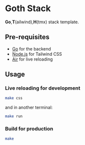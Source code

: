 # Goth Stack

**Go**,**T**(ailwind),**H**(tmx) stack template.

## Pre-requisites

- [Go](https://golang.org/) for the backend
- [Node.js](https://nodejs.org/en/) for Tailwind CSS
- [Air](https://github.com/cosmtrek/air) for live reloading

## Usage

### Live reloading for development

```bash
make css
```

and in another terminal:

```bash
make run
```

### Build for production

```bash
make
```
